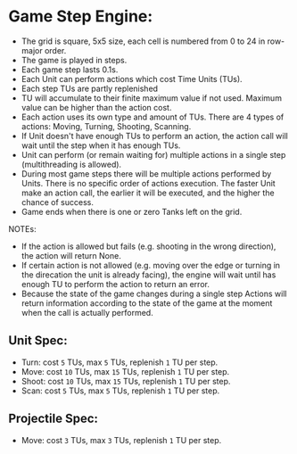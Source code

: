 # Game Step Engine:
- The grid is square, 5x5 size, each cell is numbered from 0 to 24 in row-major order.
- The game is played in steps.
- Each game step lasts 0.1s.
- Each Unit can perform actions which cost Time Units (TUs).
- Each step TUs are partly replenished
- TU will accumulate to their finite maximum value if not used. Maximum value can be higher than the action cost.
- Each action uses its own type and amount of TUs. There are 4 types of actions: Moving, Turning, Shooting, Scanning.
- If Unit doesn't have enough TUs to perform an action, the action call will wait until the step when it has enough TUs.
- Unit can perform (or remain waiting for) multiple actions in a single step (multithreading is allowed).
- During most game steps there will be multiple actions performed by Units. There is no specific order of actions execution. The faster Unit make an action call, the earlier it will be executed, and the higher the chance of success.
- Game ends when there is one or zero Tanks left on the grid.

NOTEs:
- If the action is allowed but fails (e.g. shooting in the wrong direction), the action will return None.
- If certain action is not allowed (e.g. moving over the edge or turning in the direcation the unit is already facing), the engine will wait until has enough TU to perform the action to return an error.
- Because the state of the game changes during a single step Actions will return information according to the state of the game at the moment when the call is actually performed.


## Unit Spec:
- Turn: cost `5` TUs, max `5` TUs, replenish `1` TU per step.
- Move: cost `10` TUs, max `15` TUs, replenish `1` TU per step.
- Shoot: cost `10` TUs, max `15` TUs, replenish `1` TU per step.
- Scan: cost `5` TUs, max `5` TUs, replenish `1` TU per step.

## Projectile Spec:
- Move: cost `3` TUs, max `3` TUs, replenish `1` TU per step.
